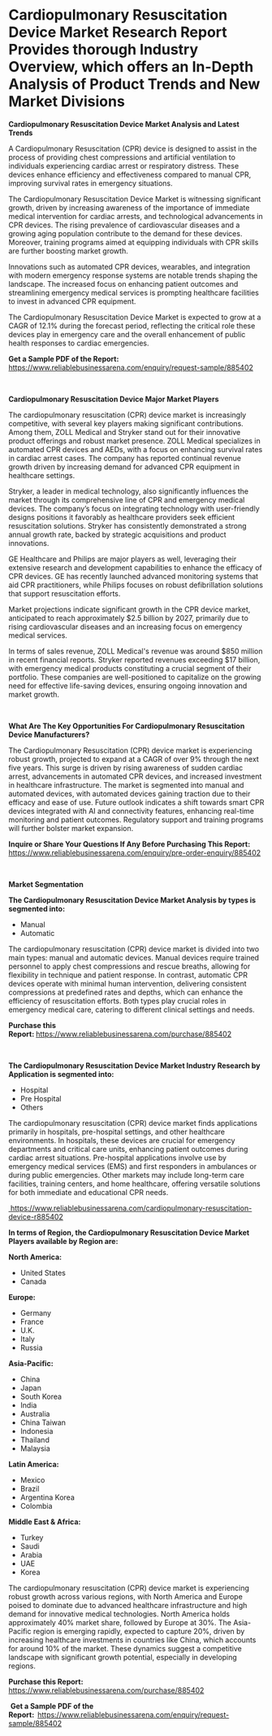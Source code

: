 <p><h1>Cardiopulmonary Resuscitation Device Market Research Report Provides thorough Industry Overview, which offers an In-Depth Analysis of Product Trends and New Market Divisions</h1></p><p><strong>Cardiopulmonary Resuscitation Device Market Analysis and Latest Trends</strong></p>
<p><p>A Cardiopulmonary Resuscitation (CPR) device is designed to assist in the process of providing chest compressions and artificial ventilation to individuals experiencing cardiac arrest or respiratory distress. These devices enhance efficiency and effectiveness compared to manual CPR, improving survival rates in emergency situations.</p><p>The Cardiopulmonary Resuscitation Device Market is witnessing significant growth, driven by increasing awareness of the importance of immediate medical intervention for cardiac arrests, and technological advancements in CPR devices. The rising prevalence of cardiovascular diseases and a growing aging population contribute to the demand for these devices. Moreover, training programs aimed at equipping individuals with CPR skills are further boosting market growth.</p><p>Innovations such as automated CPR devices, wearables, and integration with modern emergency response systems are notable trends shaping the landscape. The increased focus on enhancing patient outcomes and streamlining emergency medical services is prompting healthcare facilities to invest in advanced CPR equipment. </p><p>The Cardiopulmonary Resuscitation Device Market is expected to grow at a CAGR of 12.1% during the forecast period, reflecting the critical role these devices play in emergency care and the overall enhancement of public health responses to cardiac emergencies.</p></p>
<p><strong>Get a Sample PDF of the Report:&nbsp;</strong> <a href="https://www.reliablebusinessarena.com/enquiry/request-sample/885402?utm_campaign=2928&utm_medium=2&utm_source=Github&utm_content=ia&utm_term=13042025&utm_id=cardiopulmonary-resuscitation-device">https://www.reliablebusinessarena.com/enquiry/request-sample/885402</a></p>
<p>&nbsp;</p>
<p><strong>Cardiopulmonary Resuscitation Device Major Market Players</strong></p>
<p><p>The cardiopulmonary resuscitation (CPR) device market is increasingly competitive, with several key players making significant contributions. Among them, ZOLL Medical and Stryker stand out for their innovative product offerings and robust market presence. ZOLL Medical specializes in automated CPR devices and AEDs, with a focus on enhancing survival rates in cardiac arrest cases. The company has reported continual revenue growth driven by increasing demand for advanced CPR equipment in healthcare settings.</p><p>Stryker, a leader in medical technology, also significantly influences the market through its comprehensive line of CPR and emergency medical devices. The company’s focus on integrating technology with user-friendly designs positions it favorably as healthcare providers seek efficient resuscitation solutions. Stryker has consistently demonstrated a strong annual growth rate, backed by strategic acquisitions and product innovations.</p><p>GE Healthcare and Philips are major players as well, leveraging their extensive research and development capabilities to enhance the efficacy of CPR devices. GE has recently launched advanced monitoring systems that aid CPR practitioners, while Philips focuses on robust defibrillation solutions that support resuscitation efforts.</p><p>Market projections indicate significant growth in the CPR device market, anticipated to reach approximately $2.5 billion by 2027, primarily due to rising cardiovascular diseases and an increasing focus on emergency medical services.</p><p>In terms of sales revenue, ZOLL Medical's revenue was around $850 million in recent financial reports. Stryker reported revenues exceeding $17 billion, with emergency medical products constituting a crucial segment of their portfolio. These companies are well-positioned to capitalize on the growing need for effective life-saving devices, ensuring ongoing innovation and market growth.</p></p>
<p>&nbsp;</p>
<p><strong>What Are The Key Opportunities For Cardiopulmonary Resuscitation Device Manufacturers?</strong></p>
<p><p>The Cardiopulmonary Resuscitation (CPR) device market is experiencing robust growth, projected to expand at a CAGR of over 9% through the next five years. This surge is driven by rising awareness of sudden cardiac arrest, advancements in automated CPR devices, and increased investment in healthcare infrastructure. The market is segmented into manual and automated devices, with automated devices gaining traction due to their efficacy and ease of use. Future outlook indicates a shift towards smart CPR devices integrated with AI and connectivity features, enhancing real-time monitoring and patient outcomes. Regulatory support and training programs will further bolster market expansion.</p></p>
<p><strong>Inquire or Share Your Questions If Any Before Purchasing This Report:</strong> <a href="https://www.reliablebusinessarena.com/enquiry/pre-order-enquiry/885402?utm_campaign=2928&utm_medium=2&utm_source=Github&utm_content=ia&utm_term=13042025&utm_id=cardiopulmonary-resuscitation-device">https://www.reliablebusinessarena.com/enquiry/pre-order-enquiry/885402</a></p>
<p>&nbsp;</p>
<p><strong>Market Segmentation</strong></p>
<p><strong>The Cardiopulmonary Resuscitation Device Market Analysis by types is segmented into:</strong></p>
<p><ul><li>Manual</li><li>Automatic</li></ul></p>
<p><p>The cardiopulmonary resuscitation (CPR) device market is divided into two main types: manual and automatic devices. Manual devices require trained personnel to apply chest compressions and rescue breaths, allowing for flexibility in technique and patient response. In contrast, automatic CPR devices operate with minimal human intervention, delivering consistent compressions at predefined rates and depths, which can enhance the efficiency of resuscitation efforts. Both types play crucial roles in emergency medical care, catering to different clinical settings and needs.</p></p>
<p><strong>Purchase this Report:&nbsp;</strong><a href="https://www.reliablebusinessarena.com/purchase/885402?utm_campaign=2928&utm_medium=2&utm_source=Github&utm_content=ia&utm_term=13042025&utm_id=cardiopulmonary-resuscitation-device">https://www.reliablebusinessarena.com/purchase/885402</a></p>
<p>&nbsp;</p>
<p><strong>The Cardiopulmonary Resuscitation Device Market Industry Research by Application is segmented into:</strong></p>
<p><ul><li>Hospital</li><li>Pre Hospital</li><li>Others</li></ul></p>
<p><p>The cardiopulmonary resuscitation (CPR) device market finds applications primarily in hospitals, pre-hospital settings, and other healthcare environments. In hospitals, these devices are crucial for emergency departments and critical care units, enhancing patient outcomes during cardiac arrest situations. Pre-hospital applications involve use by emergency medical services (EMS) and first responders in ambulances or during public emergencies. Other markets may include long-term care facilities, training centers, and home healthcare, offering versatile solutions for both immediate and educational CPR needs.</p></p>
<p><a href="https://www.reliablebusinessarena.com/cardiopulmonary-resuscitation-device-r885402?utm_campaign=2928&utm_medium=2&utm_source=Github&utm_content=ia&utm_term=13042025&utm_id=cardiopulmonary-resuscitation-device">&nbsp;https://www.reliablebusinessarena.com/cardiopulmonary-resuscitation-device-r885402</a></p>
<p><strong>In terms of Region, the Cardiopulmonary Resuscitation Device Market Players available by Region are:</strong></p>
<p>
    <p> <strong> North America: </strong>
        <ul>
            <li>United States</li>
            <li>Canada</li>
        </ul>
        </p> 
    <p> <strong> Europe: </strong>
        <ul>
            <li>Germany</li>
            <li>France</li>
            <li>U.K.</li>
            <li>Italy</li>
            <li>Russia</li>
        </ul>
        </p> 
    <p> <strong> Asia-Pacific: </strong>
        <ul>
            <li>China</li>
            <li>Japan</li>
            <li>South Korea</li>
            <li>India</li>
            <li>Australia</li>
            <li>China Taiwan</li>
            <li>Indonesia</li>
            <li>Thailand</li>
            <li>Malaysia</li>
        </ul>
        </p> 
    <p> <strong> Latin America: </strong>
        <ul>
            <li>Mexico</li>
            <li>Brazil</li>
            <li>Argentina Korea</li>
            <li>Colombia</li>
        </ul>
        </p> 
    <p> <strong> Middle East & Africa: </strong>
        <ul>
            <li>Turkey</li>
            <li>Saudi</li>
            <li>Arabia</li>
            <li>UAE</li>
            <li>Korea</li>
        </ul>
    </p>
    </p>
<p><p>The cardiopulmonary resuscitation (CPR) device market is experiencing robust growth across various regions, with North America and Europe poised to dominate due to advanced healthcare infrastructure and high demand for innovative medical technologies. North America holds approximately 40% market share, followed by Europe at 30%. The Asia-Pacific region is emerging rapidly, expected to capture 20%, driven by increasing healthcare investments in countries like China, which accounts for around 10% of the market. These dynamics suggest a competitive landscape with significant growth potential, especially in developing regions.</p></p>
<p><strong>Purchase this Report: </strong><a href="https://www.reliablebusinessarena.com/purchase/885402?utm_campaign=2928&utm_medium=2&utm_source=Github&utm_content=ia&utm_term=13042025&utm_id=cardiopulmonary-resuscitation-device">https://www.reliablebusinessarena.com/purchase/885402</a></p>
<p>&nbsp;<strong>Get a Sample PDF of the Report:&nbsp;&nbsp;</strong><a href="https://www.reliablebusinessarena.com/enquiry/request-sample/885402?utm_campaign=2928&utm_medium=2&utm_source=Github&utm_content=ia&utm_term=13042025&utm_id=cardiopulmonary-resuscitation-device">https://www.reliablebusinessarena.com/enquiry/request-sample/885402</a></p>
<p><strong></strong></p>
<p><p></p><p></p><p></p></p>